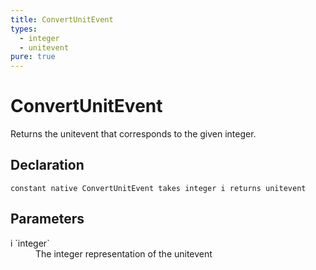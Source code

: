 ```yaml
---
title: ConvertUnitEvent
types:
  - integer
  - unitevent
pure: true
---
```


# ConvertUnitEvent
Returns the unitevent that corresponds to the given integer.

## Declaration

```
constant native ConvertUnitEvent takes integer i returns unitevent
```

## Parameters
<dl>
  <dt>i `integer`</dt>
  <dd>The integer representation of the unitevent</dd>
</dl>
